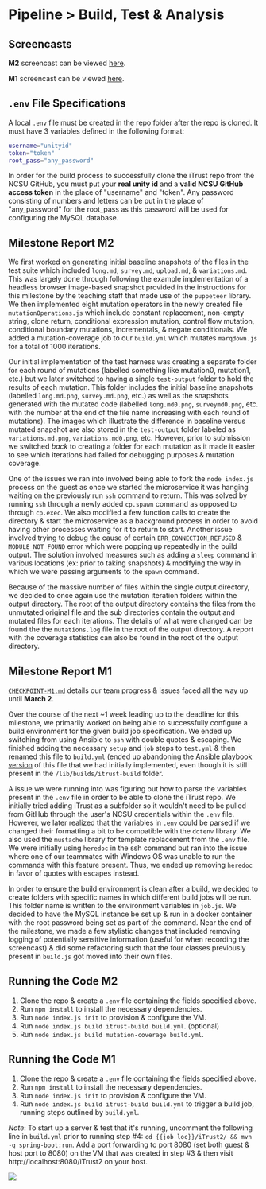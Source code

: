 # Pipeline > Build, Test & Analysis
## Screencasts
**M2** screencast can be viewed [here](https://drive.google.com/file/d/1W9nbQ9ne_URjutOwgRIg5QyTh2OmraXx/view?usp=sharing).

**M1** screencast can be viewed [here](https://drive.google.com/file/d/1aFCotNPFiHQq-daBrSUp6U9fjBSPcWk4/view?usp=sharing).
## `.env` File Specifications
A local `.env` file must be created in the repo folder after the repo is cloned. It must have 3 variables defined in the following format:

```bash
username="unityid"
token="token"
root_pass="any_password"
```

In order for the build process to successfully clone the iTrust repo from the NCSU GitHub, you must put your **real unity id** and a **valid NCSU GitHub access token** in the place of "username" and "token". Any password consisting of numbers and letters can be put in the place of "any_password" for the root_pass as this password will be used for configuring the MySQL database.

## Milestone Report M2
We first worked on generating initial baseline snapshots of the files in the test suite which included `long.md`, `survey.md`, `upload.md`, & `variations.md`. This was largely done through following the example implementation of a headless browser image-based snapshot provided in the instructions for this milestone by the teaching staff that made use of the `puppeteer` library. We then implemented eight mutation operators in the newly created file `mutationOperations.js` which include constant replacement, non-empty string, clone return, conditional expression mutation, control flow mutation, conditional boundary mutations, incrementals, & negate conditionals. We added a mutation-coverage job to our `build.yml` which mutates `marqdown.js` for a total of 1000 iterations.

Our initial implementation of the test harness was creating a separate folder for each round of mutations (labelled something like mutation0, mutation1, etc.) but we later switched to having a single `test-output` folder to hold the results of each mutation. This folder includes the initial baseline snapshots (labelled `long.md.png`, `survey.md.png`, etc.) as well as the snapshots generated with the mutated code (labelled `long.md0.png`, `surveymd0.png`, etc. with the number at the end of the file name increasing with each round of mutations). The images which illustrate the difference in baseline versus mutated snapshot are also stored in the `test-output` folder labeled as `variations.md.png`, `variations.md0.png`, etc. However, prior to submission we switched *back* to creating a folder for each mutation as it made it easier to see which iterations had failed for debugging purposes & mutation coverage.

One of the issues we ran into involved being able to fork the `node index.js` process on the guest as once we started the microservice it was hanging waiting on the previously run `ssh` command to return. This was solved by running `ssh` through a newly added `cp.spawn` command as opposed to through `cp.exec`. We also modified a few function calls to create the directory & start the microservice as a background process in order to avoid having other processes waiting for it to return to start. Another issue involved trying to debug the cause of certain `ERR_CONNECTION_REFUSED` & `MODULE_NOT_FOUND` error which were popping up repeatedly in the build output. The solution involved measures such as adding a `sleep` command in various locations (ex: prior to taking snapshots) & modifying the way in which we were passing arguments to the `spawn` command.

Because of the massive number of files within the single output directory, we decided to once again use the mutation iteration folders within the output directory. The root of the output directory contains the files from the unmutated original file and the sub directories contain the output and mutated files for each iterations. The details of what were changed can be found the the `mutations.log` file in the root of the output directory. A report with the coverage statistics can also be found in the root of the output directory. 

## Milestone Report M1
[`CHECKPOINT-M1.md`](https://github.ncsu.edu/CSC-DevOps-S22/DEVOPS-10/blob/main/CHECKPOINT-M1.md) details our team progress & issues faced all the way up until **March 2**.

Over the course of the next ~1 week leading up to the deadline for this milestone, we primarily worked on being able to successfully configure a build environment for the given build job specification. We ended up switching from using Ansible to `ssh` with double quotes & escaping. We finished adding the necessary `setup` and `job` steps to `test.yml` & then renamed this file to `build.yml` (ended up abandoning the [Ansible playbook version](https://github.ncsu.edu/CSC-DevOps-S22/DEVOPS-10/blob/main/lib/builds/itrust-build/build-ansible.yml) of this file that we had initially implemented, even though it is still present in the `/lib/builds/itrust-build` folder.

A issue we were running into was figuring out how to parse the variables present in the `.env` file in order to be able to clone the iTrust repo. We initially tried adding iTrust as a subfolder so it wouldn't need to be pulled from GitHub through the user's NCSU credentials within the `.env` file. However, we later realized that the variables in `.env` could be parsed if we changed their formatting a bit to be compatible with the `dotenv` library. We also used the `mustache` library for template replacement from the `.env` file. We were initially using `heredoc` in the ssh command but ran into the issue where one of our teammates with Windows OS was unable to run the commands with this feature present. Thus, we ended up removing `heredoc` in favor of quotes with escapes instead.

In order to ensure the build environment is clean after a build, we decided to create folders with specific names in which different build jobs will be run. This folder name is written to the environment variables in `job.js`. We decided to have the MySQL instance be set up & run in a docker container with the root password being set as part of the command. Near the end of the milestone, we made a few stylistic changes that included removing logging of potentially sensitive information (useful for when recording the screencast) & did some refactoring such that the four classes previously present in `build.js` got moved into their own files.

## Running the Code M2
1. Clone the repo & create a `.env` file containing the fields specified above.
2. Run `npm install` to install the necessary dependencies.
3. Run `node index.js init` to provision & configure the VM.
4. Run `node index.js build itrust-build build.yml`. (optional)
5. Run `node index.js build mutation-coverage build.yml`.

## Running the Code M1
1. Clone the repo & create a `.env` file containing the fields specified above.
2. Run `npm install` to install the necessary dependencies.
3. Run `node index.js init` to provision & configure the VM.
4. Run `node index.js build itrust-build build.yml` to trigger a build job, running steps outlined by `build.yml`.

*Note*: To start up a server & test that it's running, uncomment the following line in `build.yml` prior to running step #4: `cd {{job_loc}}/iTrust2/ && mvn -q spring-boot:run`. Add a port forwarding to port 8080 (set both guest & host port to 8080) on the VM that was created in step #3 & then visit http://localhost:8080/iTrust2 on your host.

<img src="https://github.ncsu.edu/CSC-DevOps-S22/DEVOPS-10/blob/main/img/iTrustBuild.png">
